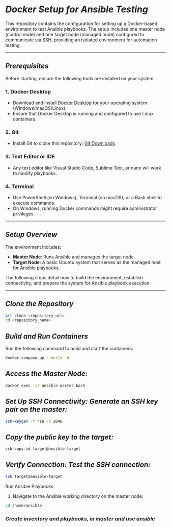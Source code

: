 # *Docker Setup for Ansible Testing*

This repository contains the configuration for setting up a Docker-based environment to test Ansible playbooks. The setup includes one master node (control node) and one target node (managed node) configured to communicate via SSH, providing an isolated environment for automation testing.

---

## *Prerequisites*

Before starting, ensure the following tools are installed on your system:

### 1. **Docker Desktop**

- Download and install [Docker Desktop](https://www.docker.com/products/docker-desktop) for your operating system (Windows/macOS/Linux).
- Ensure that Docker Desktop is running and configured to use Linux containers.

### 2. **Git**

- Install Git to clone this repository: [Git Downloads](https://git-scm.com/downloads).

### 3. **Text Editor or IDE**

- Any text editor like Visual Studio Code, Sublime Text, or nano will work to modify playbooks.

### 4. **Terminal**

- Use PowerShell (on Windows), Terminal (on macOS), or a Bash shell to execute commands.
- On Windows, running Docker commands might require administrator privileges.

---

## *Setup Overview*

The environment includes:

- **Master Node**: Runs Ansible and manages the target node.
- **Target Node**: A basic Ubuntu system that serves as the managed host for Ansible playbooks.

The following steps detail how to build the environment, establish connectivity, and prepare the system for Ansible playbook execution.

---

## *Clone the Repository*

```bash
git clone <repository_url>
cd <repository_name>
```


## *Build and Run Containers*

Run the following command to build and start the containers:
```bash
docker-compose up --build -d
```

## *Access the Master Node:*
```bash
docker exec -it ansible-master bash
```

## *Set Up SSH Connectivity: Generate an SSH key pair on the master:*
```bash
ssh-keygen -t rsa -b 2048
```

## *Copy the public key to the target:*
```bash
ssh-copy-id target@ansible-target
```

## *Verify Connection: Test the SSH connection:*
```bash
ssh target@ansible-target
```

Run Ansible Playbooks
1. Navigate to the Ansible working directory on the master node:
```bash
cd /home/ansible
```

### *Create inventory and playbooks, in master and use ansible*

